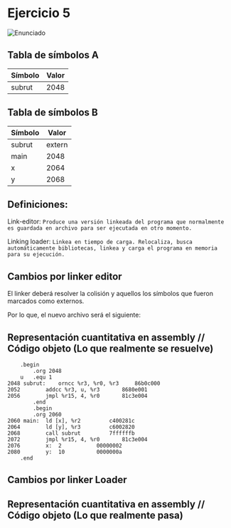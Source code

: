# Ejercicio 5

![Enunciado](https://github.com/Lukas-De-Angelis-Riva/Estructura-Assembly/blob/master/Guia6/Ejercicio05/Enunciado.JPG)

## Tabla de símbolos A

| Símbolo | Valor |
| --- | --- |
| subrut | 2048 |

## Tabla de símbolos B

| Símbolo | Valor |
| --- | --- |
| subrut | extern |
| main | 2048 |
| x | 2064 |
| y | 2068 |

## Definiciones:
Link-editor:
`Produce una versión linkeada del programa que normalmente es guardada en archivo para ser ejecutada en otro momento.`

Linking loader:
`Linkea en tiempo de carga.
Relocaliza, busca automáticamente bibliotecas, linkea y carga el
programa en memoria para su ejecución.`

## Cambios por linker editor 	
El linker deberá resolver la colisión y aquellos los símbolos que fueron marcados como externos.

Por lo que, el nuevo archivo será el siguiente:

## Representación cuantitativa en assembly // Código objeto (Lo que realmente se resuelve)
```assembly
	.begin
		.org 2048
	u	.equ 1
2048 subrut:	orncc %r3, %r0, %r3		86b0c000
2052		addcc %r3, u, %r3		8680e001
2056		jmpl %r15, 4, %r0		81c3e004
		.end
		.begin
		.org 2060
2060 main:	ld [x], %r2			c400281c
2064		ld [y], %r3			c6002820
2068		call subrut			7ffffffb
2072		jmpl %r15, 4, %r0		81c3e004
2076		x:	2			00000002
2080		y:	10			0000000a
	.end
```


## Cambios por linker Loader


## Representación cuantitativa en assembly // Código objeto (Lo que realmente pasa)
```assembly


```
